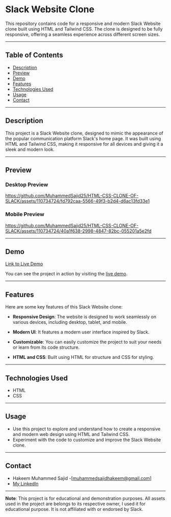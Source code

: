 # Slack Website Clone
This repository contains code for a responsive and modern Slack Website clone built using HTML and Tailwind CSS. The clone is designed to be fully responsive, offering a seamless experience across different screen sizes.

---

## Table of Contents

- [Description](https://github.com/ManikMaity/Slack-Clone#description)
- [Preview](https://github.com/ManikMaity/Slack-Clone#preview)
- [Demo](https://github.com/ManikMaity/Slack-Clone#demo)
- [Features](https://github.com/ManikMaity/Slack-Clone#features)  <!-- Add Features Section -->
- [Technologies Used](https://github.com/ManikMaity/Slack-Clone#technologies-used)
- [Usage](https://github.com/ManikMaity/Slack-Clone#usage)
- [Contact](https://github.com/ManikMaity/Slack-Clone#contact)

---

## Description

This project is a Slack Website clone, designed to mimic the appearance of the popular communication platform Slack's home page. It was built using HTML and Tailwind CSS, making it responsive for all devices and giving it a sleek and modern look.

---

## Preview

### Desktop Preview
https://github.com/MuhammedSajid25/HTML-CSS-CLONE-OF-SLACK/assets/110734724/fd792caa-5566-49f3-b2d4-d6ac13fd33e1

### Mobile Preview
https://github.com/MuhammedSajid25/HTML-CSS-CLONE-OF-SLACK/assets/110734724/40a1f638-2998-4847-82bc-055201a5e2fd

---



## Demo

[Link to Live Demo](https://muhammedsajid25.github.io/HTML-CSS-CLONE-OF-SLACK/)

You can see the project in action by visiting the [live demo](https://muhammedsajid25.github.io/HTML-CSS-CLONE-OF-SLACK/).

---

## Features

Here are some key features of this Slack Website clone:

- **Responsive Design**: The website is designed to work seamlessly on various devices, including desktop, tablet, and mobile.

- **Modern UI**: It features a modern user interface inspired by Slack.

- **Customizable**: You can easily customize the project to suit your needs or learn from its code structure.

- **HTML and CSS**: Built using HTML for structure and CSS for styling.

---

## Technologies Used

- HTML
- CSS

---

## Usage

- Use this project to explore and understand how to create a responsive and modern web design using HTML and Tailwind CSS.
- Experiment with the code to customize and improve the Slack Website clone.

---

## Contact

- Hakeem Muhammed Sajid -[muhammedsajidhakeem@gmail.com]
- [My LinkedIn](https://www.linkedin.com/in/hakeem-muhammed-sajid-bb503a1ba/)

---

**Note**: This project is for educational and demonstration purposes. All assets used in the project are belongs to its respective owner, I used it for educational purpose. It is not affiliated with or endorsed by Slack.

